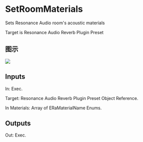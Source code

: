 # SetRoomMaterials

Sets Resonance Audio room's acoustic materials

Target is Resonance Audio Reverb Plugin Preset

## 图示

![]($-20221218-20410030.png)

## Inputs

In: Exec.

Target: Resonance Audio Reverb Plugin Preset Object Reference.

In Materials: Array of ERaMaterialName Enums.  

## Outputs

Out: Exec.

